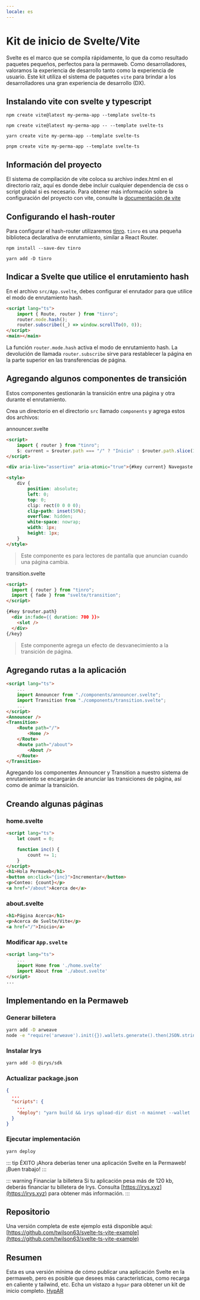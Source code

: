 ```yaml
---
locale: es
---
```


# Kit de inicio de Svelte/Vite

Svelte es el marco que se compila rápidamente, lo que da como resultado paquetes pequeños, perfectos para la permaweb. Como desarrolladores, valoramos la experiencia de desarrollo tanto como la experiencia de usuario. Este kit utiliza el sistema de paquetes `vite` para brindar a los desarrolladores una gran experiencia de desarrollo (DX).

## Instalando vite con svelte y typescript

<CodeGroup>
  <CodeGroupItem title="NPM v6">

```console
npm create vite@latest my-perma-app --template svelte-ts
```

  </CodeGroupItem>
  <CodeGroupItem title="NPM v7">

```console
npm create vite@latest my-perma-app -- --template svelte-ts
```

  </CodeGroupItem>
  <CodeGroupItem title="YARN">

```console
yarn create vite my-perma-app --template svelte-ts
```

  </CodeGroupItem>
  <CodeGroupItem title="PNPM">

```console
pnpm create vite my-perma-app --template svelte-ts
```

  </CodeGroupItem>
</CodeGroup>

## Información del proyecto

El sistema de compilación de vite coloca su archivo index.html en el directorio raíz, aquí es donde debe incluir cualquier dependencia de css o script global si es necesario. Para obtener más información sobre la configuración del proyecto con vite, consulte la [documentación de vite](https://vitejs.dev/guide/#index-html-and-project-root)

## Configurando el hash-router

Para configurar el hash-router utilizaremos [tinro](https://github.com/AlexxNB/tinro). `tinro` es una pequeña biblioteca declarativa de enrutamiento, similar a React Router.

<CodeGroup>
  <CodeGroupItem title="NPM">

```console
npm install --save-dev tinro
```

  </CodeGroupItem>
  <CodeGroupItem title="YARN">

```console
yarn add -D tinro
```

  </CodeGroupItem>
</CodeGroup>

## Indicar a Svelte que utilice el enrutamiento hash

En el archivo `src/App.svelte`, debes configurar el enrutador para que utilice el modo de enrutamiento hash.

```html
<script lang="ts">
	import { Route, router } from "tinro";
	router.mode.hash();
	router.subscribe((_) => window.scrollTo(0, 0));
</script>
<main></main>
```

La función `router.mode.hash` activa el modo de enrutamiento hash.
La devolución de llamada `router.subscribe` sirve para restablecer la página en la parte superior en las transferencias de página.

## Agregando algunos componentes de transición

Estos componentes gestionarán la transición entre una página y otra durante el enrutamiento.

Crea un directorio en el directorio `src` llamado `components` y agrega estos dos archivos:

announcer.svelte

```html
<script>
	import { router } from "tinro";
	$: current = $router.path === "/" ? "Inicio" : $router.path.slice(1);
</script>

<div aria-live="assertive" aria-atomic="true">{#key current} Navegaste a {current} {/key}</div>

<style>
	div {
		position: absolute;
		left: 0;
		top: 0;
		clip: rect(0 0 0 0);
		clip-path: inset(50%);
		overflow: hidden;
		white-space: nowrap;
		width: 1px;
		height: 1px;
	}
</style>
```

> Este componente es para lectores de pantalla que anuncian cuando una página cambia.

transition.svelte

```html
<script>
  import { router } from "tinro";
  import { fade } from "svelte/transition";
</script>

{#key $router.path}
  <div in:fade={{ duration: 700 }}>
    <slot />
  </div>
{/key}
```

> Este componente agrega un efecto de desvanecimiento a la transición de página.

## Agregando rutas a la aplicación

```html
<script lang="ts">
	...
	import Announcer from "./components/announcer.svelte";
	import Transition from "./components/transition.svelte";
	...
</script>
<Announcer />
<Transition>
	<Route path="/">
		<Home />
	</Route>
	<Route path="/about">
		<About />
	</Route>
</Transition>
```

Agregando los componentes Announcer y Transition a nuestro sistema de enrutamiento se encargarán de anunciar las transiciones de página, así como de animar la transición.

## Creando algunas páginas

### home.svelte

```html
<script lang="ts">
	let count = 0;

	function inc() {
		count += 1;
	}
</script>
<h1>Hola Permaweb</h1>
<button on:click="{inc}">Incrementar</button>
<p>Conteo: {count}</p>
<a href="/about">Acerca de</a>
```

### about.svelte

```html
<h1>Página Acerca</h1>
<p>Acerca de Svelte/Vite</p>
<a href="/">Inicio</a>
```

### Modificar `App.svelte`

```html
<script lang="ts">
	...
	import Home from './home.svelte'
	import About from './about.svelte'
</script>
...
```

## Implementando en la Permaweb

### Generar billetera

```sh
yarn add -D arweave
node -e "require('arweave').init({}).wallets.generate().then(JSON.stringify).then(console.log.bind(console))" > wallet.json
```

### Instalar Irys

```sh
yarn add -D @irys/sdk
```

### Actualizar package.json

```json
{
  ...
  "scripts": {
    ...
    "deploy": "yarn build && irys upload-dir dist -n mainnet --wallet ./wallet.json -c arweave --index-file index.html --no-confirmation"
  }
}
```

### Ejecutar implementación

```sh
yarn deploy
```

::: tip ÉXITO
¡Ahora deberías tener una aplicación Svelte en la Permaweb! ¡Buen trabajo!
:::

::: warning Financiar la billetera
Si tu aplicación pesa más de 120 kb, deberás financiar tu billetera de Irys. Consulta [https://irys.xyz](https://irys.xyz) para obtener más información.
:::

## Repositorio

Una versión completa de este ejemplo está disponible aquí: [https://github.com/twilson63/svelte-ts-vite-example](https://github.com/twilson63/svelte-ts-vite-example)

## Resumen

Esta es una versión mínima de cómo publicar una aplicación Svelte en la permaweb, pero es posible que desees más características, como recarga en caliente y tailwind, etc. Echa un vistazo a `hypar` para obtener un kit de inicio completo. [HypAR](https://github.com/twilson63/hypar)
